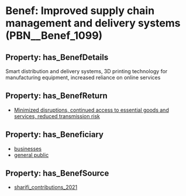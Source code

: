 # Benef: __Improved supply chain management and delivery systems__ (PBN__Benef_1099)

## Property: has_BenefDetails

Smart distribution and delivery systems, 3D printing technology for manufacturing equipment, increased reliance on online services

## Property: has_BenefReturn

* [Minimized disruptions, continued access to essential goods and services, reduced transmission risk](../BenefReturn/PBN__BenefReturn_1228)

## Property: has_Beneficiary

* [businesses](../Stakeholder/PBN__Stakeholder_147)
* [general public](../Stakeholder/PBN__Stakeholder_29)

## Property: has_BenefSource

* [sharifi_contributions_2021](../Article/PBN__Article_227)

